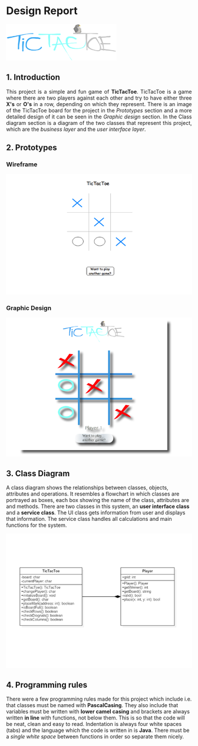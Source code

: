 # Design Report

<img src="images/Logo.png" height="100" width="300">

## 1. Introduction
<div style="text-align: justify">
This project is a simple and fun game of <b>TicTacToe</b>. TicTacToe is a game where there are two players against each other and try to have either three <b>X's</b> or <b>O's</b> in a row, depending on which they represent. There is an image of the TicTacToe board for the project in the <i>Prototypes</i> section and a more detailed design of it can be seen in the <i>Graphic design</i> section. In the Class diagram section is a diagram of the two classes that represent this project, which are the <i>business layer</i> and the <i>user interface layer</i>.
</div>

## 2. Prototypes

### Wireframe
![Image of Wireframe](images/Wireframe.png)

### Graphic Design
![Image of GraphicDesign](images/GraphicDesign.png)

## 3. Class Diagram
A class diagram shows the relationships between classes, objects, attributes and operations. It resembles a flowchart in which classes are portrayed as boxes, each box showing the name of the class, attributes are and methods. There are two classes in this system, an <b>user interface class</b> and a <b>service class</b>. The UI class gets information from user and displays that information. The service class handles all calculations and main functions for the system.

<img src="images/ClassDiagram.png" width="">



## 4. Programming rules
There were a few programming rules made for this project which include i.e. that classes must be named with <b>PascalCasing</b>. They also include that variables must be written with <b>lower camel casing</b> and brackets are always written <b>in line</b> with functions, not below them. This is so that the code will be neat, clean and easy to read. Indentation is always four white spaces (tabs) and the language which the code is written in is <b>Java</b>. There must be a <i>single white space</i> between functions in order so separate them nicely.
